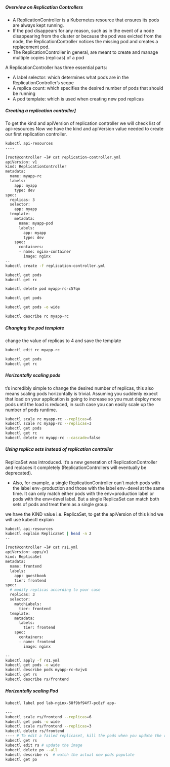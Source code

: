 
##### Overview on Replication Controllers
- A ReplicationController is a Kubernetes resource that ensures its pods are always kept running.
- If the pod disappears for any reason, such as in the event of a node disappearing from the cluster or because the pod was evicted from the node, the ReplicationController notices the missing pod and creates a replacement pod.
- The ReplicationController in general, are meant to create and manage multiple copies (replicas) of a pod

A ReplicationController has three essential parts:

- A label selector: which determines what pods are in the ReplicationController’s scope
- A replica count: which specifies the desired number of pods that should be running
- A pod template: which is used when creating new pod replicas

##### Creating a replication controller]
To get the kind and apiVersion of replication controller we will check list of api-resources
Now we have the kind and apiVersion value needed to create our first replication controller.

``````sh
kubectl api-resources
----

[root@controller ~]# cat replication-controller.yml
apiVersion: v1
kind: ReplicationController
metadata:
  name: myapp-rc
  labels:
    app: myapp
    type: dev
spec:
  replicas: 3
  selector:
    app: myapp
  template:
    metadata:
      name: myapp-pod
      labels:
        app: myapp
        type: dev
    spec:
      containers:
      - name: nginx-container
        image: nginx
--
kubectl create -f replication-controller.yml

kubectl get pods
kubectl get rc

kubectl delete pod myapp-rc-c57qm

kubectl get pods

kubectl get pods -o wide

kubectl describe rc myapp-rc
``````

##### Changing the pod template
change the value of replicas to 4 and save the template
``````sh
kubectl edit rc myapp-rc

kubectl get pods
kubectl get rc

``````
##### Horizontally scaling pods
t’s incredibly simple to change the desired number of replicas, this also means scaling pods horizontally is trivial.
Assuming you suddenly expect that load on your application is going to increase so you must deploy more pods until the load is reduced, in such case you can easily scale up the number of pods runtime.

``````sh
kubectl scale rc myapp-rc --replicas=6
kubectl scale rc myapp-rc --replicas=3
kubectl get pods
kubectl get rc
kubectl delete rc myapp-rc --cascade=false

``````
##### Using replica sets instead of replication controller
ReplicaSet was introduced. It’s a new generation of ReplicationController and replaces it completely (ReplicationControllers will eventually be deprecated).

- Also, for example, a single ReplicationController can’t match pods with the label env=production and those with the label env=devel at the same time. It can only match either pods with the env=production label or pods with the env=devel label. But a single ReplicaSet can match both sets of pods and treat them as a single group.

we have the KIND value i.e. ReplicaSet, to get the apiVersion of this kind we will use kubectl explain
``````sh
kubectl api-resources
kubectl explain ReplicaSet | head -n 2
--

[root@controller ~]# cat rs1.yml
apiVersion: apps/v1
kind: ReplicaSet
metadata:
  name: frontend
  labels:
    app: guestbook
    tier: frontend
spec:
  # modify replicas according to your case
  replicas: 3
  selector:
    matchLabels:
      tier: frontend
  template:
    metadata:
      labels:
        tier: frontend
    spec:
      containers:
      - name: frontend
        image: nginx

--
kubectl apply -f rs1.yml
kubectl get pods -o wide
kubectl describe pods myapp-rc-6vjv4
kubectl get rs
kubectl describe rs/frontend
``````

##### Horizontally scaling Pod
``````sh
kubectl label pod lab-nginx-58f9bf94f7-pc8zf app-

---
kubectl scale rs/frontend --replicas=6
kubectl get pods -o wide
kubectl scale rs/frontend --replicas=3
kubectl delete rs/frontend
---- # To edit a failed replicaset, kill the pods when you update the replicaset image
kubectl get rs
kubectl edit rs # update the image
kubectl delete po --all
kubectl describe rs  # watch the actual new pods populate
kubectl get po
``````
